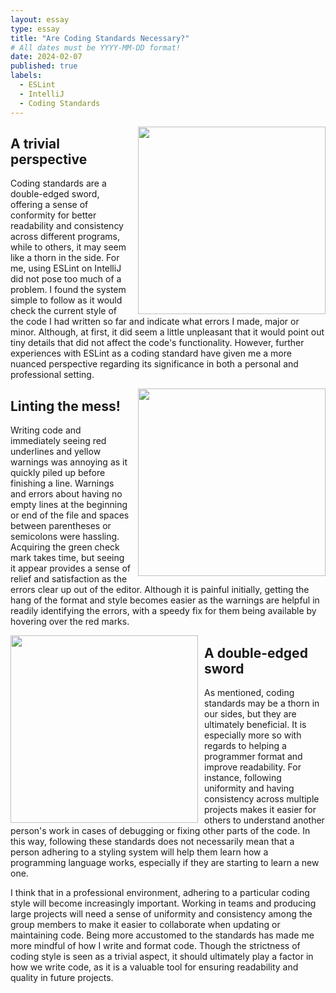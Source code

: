 ```yaml
---
layout: essay
type: essay
title: "Are Coding Standards Necessary?"
# All dates must be YYYY-MM-DD format!
date: 2024-02-07
published: true
labels:
  - ESLint
  - IntelliJ
  - Coding Standards
---
```


<div style="float: right; margin-left: 10px;">
  <img width="300px" class="rounded" src="https://cloudfour.com/wp-content/uploads/2021/06/linting.png"> 
</div>

## A trivial perspective
Coding standards are a double-edged sword, offering a sense of conformity for better readability and consistency across different programs, while to others, it may seem like a thorn in the side. For me, using ESLint on IntelliJ did not pose too much of a problem. I found the system simple to follow as it would check the current style of the code I had written so far and indicate what errors I made, major or minor. Although, at first, it did seem a little unpleasant that it would point out tiny details that did not affect the code's functionality. However, further experiences with ESLint as a coding standard have given me a more nuanced perspective regarding its significance in both a personal and professional setting.  

<div style="float: right; margin-left: 10px;">
  <img width="300px" class="rounded" src="https://www.perforce.com/sites/default/files/image/2019-03/image-blog-linting-important-use-lint-tools.png"> 
</div>

## Linting the mess!
Writing code and immediately seeing red underlines and yellow warnings was annoying as it quickly piled up before finishing a line. Warnings and errors about having no empty lines at the beginning or end of the file and spaces between parentheses or semicolons were hassling. Acquiring the green check mark takes time, but seeing it appear provides a sense of relief and satisfaction as the errors clear up out of the editor. Although it is painful initially, getting the hang of the format and style becomes easier as the warnings are helpful in readily identifying the errors, with a speedy fix for them being available by hovering over the red marks. 

<div style="float: left; margin-right: 10px;">
  <img width="300px" class="rounded" src="https://img.freepik.com/premium-vector/team-programmers-developing-software-working-app-office-interior_179970-3976.jpg"> 
</div>

## A double-edged sword
As mentioned, coding standards may be a thorn in our sides, but they are ultimately beneficial. It is especially more so with regards to helping a programmer format and improve readability. For instance, following uniformity and having consistency across multiple projects makes it easier for others to understand another person's work in cases of debugging or fixing other parts of the code. In this way, following these standards does not necessarily mean that a person adhering to a styling system will help them learn how a programming language works, especially if they are starting to learn a new one. 

I think that in a professional environment, adhering to a particular coding style will become increasingly important. Working in teams and producing large projects will need a sense of uniformity and consistency among the group members to make it easier to collaborate when updating or maintaining code. Being more accustomed to the standards has made me more mindful of how I write and format code. Though the strictness of coding style is seen as a trivial aspect, it should ultimately play a factor in how we write code, as it is a valuable tool for ensuring readability and quality in future projects. 
